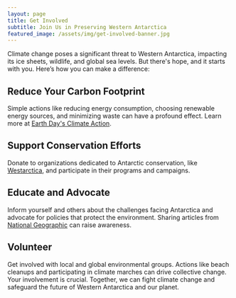 ```yaml
---
layout: page
title: Get Involved
subtitle: Join Us in Preserving Western Antarctica
featured_image: /assets/img/get-involved-banner.jpg
---
```


Climate change poses a significant threat to Western Antarctica, impacting its
ice sheets, wildlife, and global sea levels. But there's hope, and it starts
with you. Here’s how you can make a difference:

## Reduce Your Carbon Footprint

Simple actions like reducing energy consumption, choosing renewable energy
sources, and minimizing waste can have a profound effect. Learn more at [Earth
Day's Climate Action](https://www.earthday.org/actions/).

## Support Conservation Efforts

Donate to organizations dedicated to Antarctic conservation, like
[Westarctica](https://www.westarctica.org), and participate in their programs
and campaigns.

## Educate and Advocate

Inform yourself and others about the challenges facing Antarctica and advocate
for policies that protect the environment. Sharing articles from [National
Geographic](https://www.nationalgeographic.com/environment) can raise
awareness.

## Volunteer

Get involved with local and global environmental groups. Actions like beach
cleanups and participating in climate marches can drive collective change. Your
involvement is crucial. Together, we can fight climate change and safeguard the
future of Western Antarctica and our planet.

